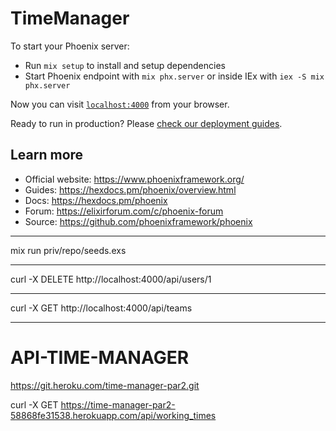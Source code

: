 # TimeManager

To start your Phoenix server:

  * Run `mix setup` to install and setup dependencies
  * Start Phoenix endpoint with `mix phx.server` or inside IEx with `iex -S mix phx.server`

Now you can visit [`localhost:4000`](http://localhost:4000) from your browser.

Ready to run in production? Please [check our deployment guides](https://hexdocs.pm/phoenix/deployment.html).

## Learn more

  * Official website: https://www.phoenixframework.org/
  * Guides: https://hexdocs.pm/phoenix/overview.html
  * Docs: https://hexdocs.pm/phoenix
  * Forum: https://elixirforum.com/c/phoenix-forum
  * Source: https://github.com/phoenixframework/phoenix

--------------------

mix run priv/repo/seeds.exs

------------------------

curl -X DELETE http://localhost:4000/api/users/1

------------------------

curl -X GET http://localhost:4000/api/teams

----------------------------
# API-TIME-MANAGER

 https://git.heroku.com/time-manager-par2.git


 curl -X GET https://time-manager-par2-58868fe31538.herokuapp.com/api/working_times

